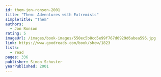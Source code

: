 ```yaml
---
id: them-jon-ronson-2001
title: "Them: Adventures with Extremists"
simpleTitle: "Them"
authors:
  - Jon Ronson
rating: 5
imageUrl: /images/book-images/550ec5b8cd5e99f767d0929d6abea596.jpg
link: https://www.goodreads.com/book/show/1823
lists:
  - read
pages: 336
publisher: Simon Schuster
yearPublished: 2001
---
```

